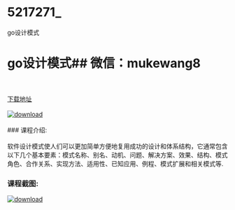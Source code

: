 # 5217271_
go设计模式
# go设计模式## 微信：mukewang8
<br/></br>[下载地址](http://www.36tz.cn/article/5217271 "下载地址")
<br/></br>[![download](http://36tz.cn/muke_img/2020_12_1-132-300x180.png "下载地址")](http://www.36tz.cn/article/5217271 "下载地址")
<br/></br>### 课程介绍:<br/></br>软件设计模式使人们可以更加简单方便地复用成功的设计和体系结构，它通常包含以下几个基本要素：模式名称、别名、动机、问题、解决方案、效果、结构、模式角色、合作关系、实现方法、适用性、已知应用、例程、模式扩展和相关模式等.

### 课程截图:
[![download](http://36tz.cn/muke_img/2020_12_2-124.png "下载地址")](http://www.36tz.cn/article/5217271 "下载地址")
